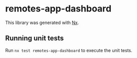 # remotes-app-dashboard

This library was generated with [Nx](https://nx.dev).

## Running unit tests

Run `nx test remotes-app-dashboard` to execute the unit tests.
